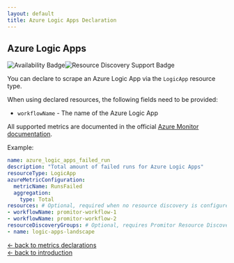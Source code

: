 ```yaml
---
layout: default
title: Azure Logic Apps Declaration
---
```


## Azure Logic Apps

![Availability Badge](https://img.shields.io/badge/Available%20Starting-v2.0-green.svg)![Resource Discovery Support Badge](https://img.shields.io/badge/Support%20for%20Resource%20Discovery-Yes-green.svg)

You can declare to scrape an Azure Logic App via the `LogicApp`
resource type.

When using declared resources, the following fields need to be provided:

- `workflowName` - The name of the Azure Logic App

All supported metrics are documented in the official [Azure Monitor documentation](https://docs.microsoft.com/en-us/azure/azure-monitor/platform/metrics-supported#microsoftlogicworkflows).

Example:

```yaml
name: azure_logic_apps_failed_run
description: "Total amount of failed runs for Azure Logic Apps"
resourceType: LogicApp
azureMetricConfiguration:
  metricName: RunsFailed
  aggregation:
    type: Total
resources: # Optional, required when no resource discovery is configured
- workflowName: promitor-workflow-1
- workflowName: promitor-workflow-2
resourceDiscoveryGroups: # Optional, requires Promitor Resource Discovery agent (https://promitor.io/concepts/how-it-works#using-resource-discovery)
- name: logic-apps-landscape
```

<!-- markdownlint-disable MD033 -->
[&larr; back to metrics declarations](/configuration/v2.x/metrics)<br />
[&larr; back to introduction](/)
<!-- markdownlint-enable -->
